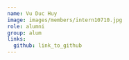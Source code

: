 ```yaml
---
name: Vu Duc Huy 
image: images/members/intern10710.jpg 
role: alumni
group: alum
links:
  github: link_to_github 
---
```

